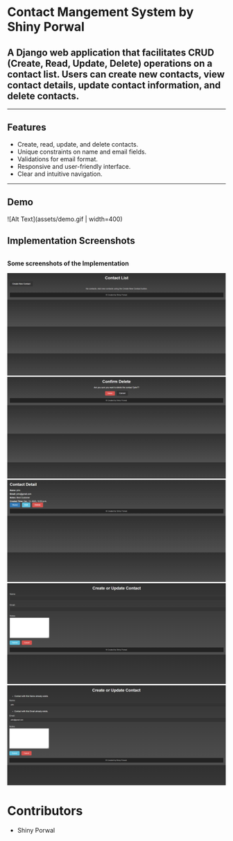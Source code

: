 # Contact Mangement System by Shiny Porwal

## A Django web application that facilitates CRUD (Create, Read, Update, Delete) operations on a contact list. Users can create new contacts, view contact details, update contact information, and delete contacts.

---

## Features
- Create, read, update, and delete contacts.
- Unique constraints on name and email fields.
- Validations for email format.
- Responsive and user-friendly interface.
- Clear and intuitive navigation.

---
## Demo
![Alt Text](assets/demo.gif | width=400)
## Implementation Screenshots


<div style="display:flex; justify-content: space-between;">
  <div>
    <p><strong> Some screenshots of the Implementation</strong></p>
    <img src="assets/homePage.png" />
    <img src="assets/confirmDelete.png" />
    <img src="assets/contactDetail.png"/>
    <img src="assets/createUpdate.png" />
    <img src="assets/userExists.png" />
  </div>
</div>
  
  

# Contributors

- Shiny Porwal

